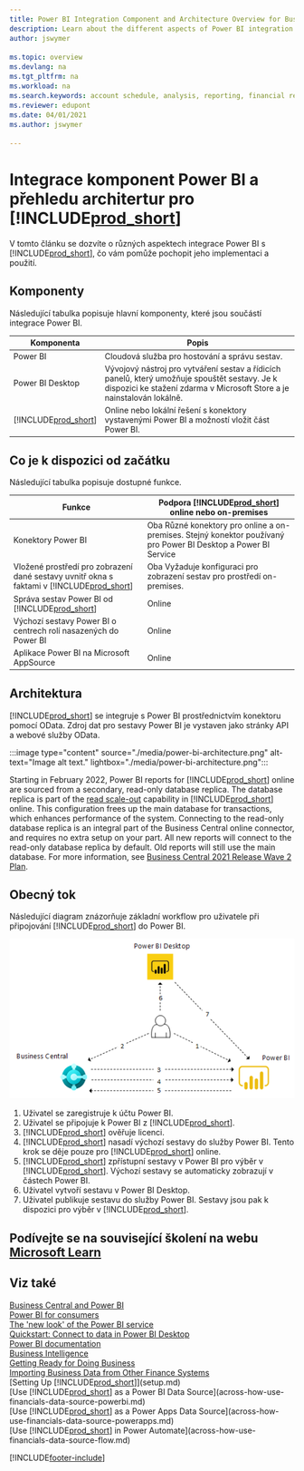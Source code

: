 ```yaml
---
title: Power BI Integration Component and Architecture Overview for Business Central| Microsoft Docs
description: Learn about the different aspects of Power BI integration with Business Central.
author: jswymer

ms.topic: overview
ms.devlang: na
ms.tgt_pltfrm: na
ms.workload: na
ms.search.keywords: account schedule, analysis, reporting, financial report, business intelligence, KPI
ms.reviewer: edupont
ms.date: 04/01/2021
ms.author: jswymer

---
```

# Integrace komponent Power BI a přehledu architertur pro [!INCLUDE[prod_short](includes/prod_short.md)]

V tomto článku se dozvíte o různých aspektech integrace Power BI s [!INCLUDE[prod_short](includes/prod_short.md)], čo vám pomůže pochopit jeho implementaci a použití.

## Komponenty

Následující tabulka popisuje hlavní komponenty, které jsou součástí integrace Power BI.

| Komponenta | Popis |
|---------|-----------|
| Power BI | Cloudová služba pro hostování a správu sestav. |
| Power BI Desktop | Vývojový nástroj pro vytváření sestav a řídicích panelů, který umožňuje spouštět sestavy. Je k dispozici ke stažení zdarma v Microsoft Store a je nainstalován lokálně. |
| [!INCLUDE[prod_short](includes/prod_short.md)] | Online nebo lokální řešení s konektory vystavenými Power BI a možností vložit část Power BI. |

## Co je k dispozici od začátku

Následující tabulka popisuje dostupné funkce.

| Funkce | Podpora [!INCLUDE[prod_short](includes/prod_short.md)] online nebo on-premises |
|-------|---------------------|
| Konektory Power BI | Oba Různé konektory pro online a on-premises. Stejný konektor používaný pro Power BI Desktop a Power BI Service |
| Vložené prostředí pro zobrazení dané sestavy uvnitř okna s faktami v [!INCLUDE[prod_short](includes/prod_short.md)] | Oba Vyžaduje konfiguraci pro zobrazení sestav pro prostředí on-premises. |
| Správa sestav Power BI od [!INCLUDE[prod_short](includes/prod_short.md)] | Online |
| Výchozí sestavy Power BI o centrech rolí nasazených do Power BI | Online |
| Aplikace Power BI na Microsoft AppSource | Online |

## Architektura

[!INCLUDE[prod_short](includes/prod_short.md)] se integruje s Power BI prostřednictvím konektoru pomocí OData. Zdroj dat pro sestavy Power BI je vystaven jako stránky API a webové služby OData.

:::image type="content" source="./media/power-bi-architecture.png" alt-text="Image alt text." lightbox="./media/power-bi-architecture.png":::

Starting in February 2022, Power BI reports for [!INCLUDE[prod_short](includes/prod_short.md)] online are sourced from a secondary, read-only database replica. The database replica is part of the [read scale-out](/dynamics365/business-central/dev-itpro/administration/database-read-scale-out-overview) capability in [!INCLUDE[prod_short](includes/prod_short.md)] online. This configuration frees up the main database for transactions, which enhances performance of the system. Connecting to the read-only database replica is an integral part of the Business Central online connector, and requires no extra setup on your part. All new reports will connect to the read-only database replica by default. Old reports will still use the main database. For more information, see [Business Central 2021 Release Wave 2 Plan](/dynamics365-release-plan/2021wave2/smb/dynamics365-business-central/use-secondary-read-only-database-power-bi-reporting).

## Obecný tok

Následující diagram znázorňuje základní workflow pro uživatele při připojování [!INCLUDE[prod_short](includes/prod_short.md)] do Power BI.

![Workflow Power BI pro integraci s Business Central.](./media/power-bi-flow.png)

1. Uživatel se zaregistruje k účtu Power BI.
2. Uživatel se připojuje k Power BI z [!INCLUDE[prod_short](includes/prod_short.md)].
3. [!INCLUDE[prod_short](includes/prod_short.md)] ověřuje licenci.
4. [!INCLUDE[prod_short](includes/prod_short.md)] nasadí výchozí sestavy do služby Power BI. Tento krok se děje pouze pro [!INCLUDE[prod_short](includes/prod_short.md)] online.
5. [!INCLUDE[prod_short](includes/prod_short.md)] zpřístupní sestavy v Power BI pro výběr v [!INCLUDE[prod_short](includes/prod_short.md)]. Výchozí sestavy se automaticky zobrazují v částech Power BI.
6. Uživatel vytvoří sestavu v Power BI Desktop.
7. Uživatel publikuje sestavu do služby Power BI. Sestavy jsou pak k dispozici pro výběr v [!INCLUDE[prod_short](includes/prod_short.md)].

## Podívejte se na související školení na webu [Microsoft Learn](/learn/modules/configure-powerbi-excel-dynamics-365-business-central/index)

## Viz také

[Business Central and Power BI](admin-powerbi.md)  
[Power BI for consumers](/power-bi/consumer/end-user-consumer)  
[The 'new look' of the Power BI service](/power-bi/service-new-look)  
[Quickstart: Connect to data in Power BI Desktop](/power-bi/desktop-quickstart-connect-to-data)  
[Power BI documentation](/power-bi/)  
[Business Intelligence](bi.md)  
[Getting Ready for Doing Business](ui-get-ready-business.md)  
[Importing Business Data from Other Finance Systems](across-import-data-configuration-packages.md)  
[Setting Up [!INCLUDE[prod_short](includes/prod_short.md)]](setup.md)  
[Use [!INCLUDE[prod_short](includes/prod_short.md)] as a Power BI Data Source](across-how-use-financials-data-source-powerbi.md)  
[Use [!INCLUDE[prod_short](includes/prod_short.md)] as a Power Apps Data Source](across-how-use-financials-data-source-powerapps.md)  
[Use [!INCLUDE[prod_short](includes/prod_short.md)] in Power Automate](across-how-use-financials-data-source-flow.md)


[!INCLUDE[footer-include](includes/footer-banner.md)]